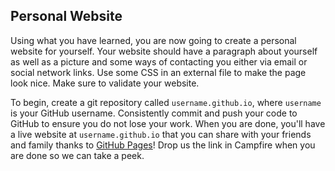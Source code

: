 ## Personal Website

Using what you have learned, you are now going to create a personal website for
yourself. Your website should have a paragraph about yourself as well as a
picture and some ways of contacting you either via email or social network
links. Use some CSS in an external file to make the page look nice. Make sure to
validate your website.

To begin, create a git repository called `username.github.io`, where `username`
is your GitHub username. Consistently commit and push your code to GitHub to
ensure you do not lose your work. When you are done, you'll have a live website
at `username.github.io` that you can share with your friends and family thanks
to [GitHub Pages]! Drop us the link in Campfire when you are done so we can take
a peek.

[GitHub Pages]: https://pages.github.com/
